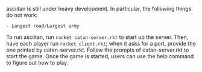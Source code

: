 asciitan is still under heavy development. In particular, the following things
do not work:

    - Longest road/Largest army

To run asciitan, run `racket catan-server.rkt` to start up the server. Then,
have each player run `racket client.rkt`; when it asks for a port, provide the
one printed by catan-server.rkt. Follow the prompts of catan-server.rkt to
start the game. Once the game is started, users can use the help command to
figure out how to play.
